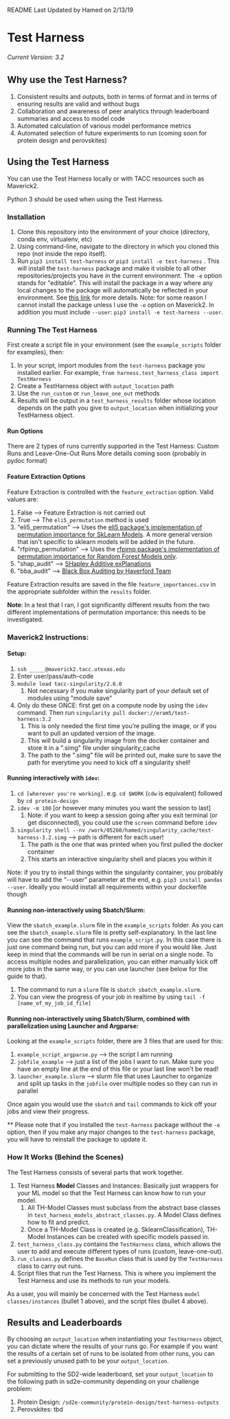 README Last Updated by Hamed on 2/13/19


# Test Harness
###### Current Version: 3.2

## Why use the Test Harness?
1. Consistent results and outputs, both in terms of format and in terms of ensuring results are valid and without bugs
2. Collaboration and awareness of peer analytics through leaderboard summaries and access to model code
3. Automated calculation of various model performance metrics
4. Automated selection of future experiments to run (coming soon for protein design and perovskites)

## Using the Test Harness
You can use the Test Harness locally or with TACC resources such as Maverick2.

Python 3 should be used when using the Test Harness.

### Installation
1. Clone this repository into the environment of your choice (directory, conda env, virtualenv, etc)
2. Using command-line, navigate to the directory in which you cloned this repo (not inside the repo itself).
3. Run `pip3 install test-harness` or `pip3 install -e test-harness` .
This will install the `test-harness` package and make it visible to all other repositories/projects
you have in the current environment. The `-e` option stands for "editable". This will install the package
in a way where any local changes to the package will automatically be reflected in your environment.
See [this link](https://stackoverflow.com/questions/41535915/python-pip-install-from-local-dir/41536128)
for more details. Note: for some reason I cannot install the package unless I use the `-e` option on Maverick2.
In addition you must include `--user`: `pip3 install -e test-harness --user`. 


### Running The Test Harness

First create a script file in your environment
(see the `example_scripts` folder for examples), then:
1. In your script, import modules from the `test-harness` package you installed earlier.
For example, `from harness.test_harness_class import TestHarness`
2. Create a TestHarness object with `output_location` path
3. Use the `run_custom` or `run_leave_one_out` methods
4. Results will be output in a `test_harness_results` folder whose location depends
on the path you give to `output_location` when initializing your TestHarness object.


#### Run Options
There are 2 types of runs currently supported in the Test Harness: Custom Runs and Leave-One-Out Runs
More details coming soon (probably in pydoc format)


#### Feature Extraction Options
Feature Extraction is controlled with the `feature_extraction` option. Valid values are:
1. False --> Feature Extraction is not carried out
2. True --> The `eli5_permutation` method is used
3. "eli5_permutation" --> Uses the [eli5 package's implementation of permutation importance for SkLearn Models](https://eli5.readthedocs.io/en/latest/autodocs/sklearn.html#eli5.sklearn.permutation_importance.PermutationImportance).
A more general version that isn't specific to sklearn models will be added in the future.
4. "rfpimp_permutation" --> Uses the [rfpimp package's implementation of permutation importance for Random Forest Models only](https://github.com/parrt/random-forest-importances).
5. "shap_audit" --> [SHapley Additive exPlanations](https://github.com/slundberg/shap)
6. "bba_audit" --> [Black Box Auditing by Haverford Team](https://github.com/algofairness/BlackBoxAuditing)

Feature Extraction results are saved in the file `feature_importances.csv` in the appropriate subfolder within the `results` folder.

**Note**: In a test that I ran, I got significantly different results from the two different implementations of permutation importance: this needs to be investigated.


### Maverick2 Instructions:

#### Setup:
1. `ssh _____@maverick2.tacc.utexas.edu`
2. Enter user/pass/auth-code
3. `module load tacc-singularity/2.6.0`
    1. Not necessary if you make singularity part of your default set of modules using "module save"
4. Only do these ONCE: first get on a compute node by using the `idev` command. Then run `singularity pull docker://eram5/test-harness:3.2`
    1. This is only needed the first time you’re pulling the image, or if you want to pull an updated version of the image.
    2. This will build a singularity image from the docker container and store it in a ".simg" file under singularity_cache
    3. The path to the ".simg" file will be printed out, make sure to save the path for everytime you need to kick off a singularity shell!


#### Running interactively with `idev`:
1. `cd [wherever you're working]`. e.g. `cd $WORK` (`cdw` is equivalent) followed by `cd protein-design`
2. `idev -m 100` [or however many minutes you want the session to last]
    1. Note: if you want to keep a session going after you exit terminal (or get disconnected), you could use the `screen` command before `idev`
3. `singularity shell --nv /work/05260/hamed/singularity_cache/test-harness-3.2.simg` --> path is different for each user!
    1. The path is the one that was printed when you first pulled the docker container
    2. This starts an interactive singularity shell and places you within it

Note: if you try to install things within the singularity container,
you probably will have to add the “--user” parameter at the end,
e.g. `pip3 install pandas --user`. Ideally you would install all requirements within your dockerfile though

#### Running non-interactively using Sbatch/Slurm:
View the `sbatch_example.slurm` file in the `example_scripts` folder. As you can see the `sbatch_example.slurm` file is pretty self-explanatory.
In the last line you can see the command that runs `example_script.py`. In this case there is just one command being run, but you can add more if you would like.
Just keep in mind that the commands will be run in serial on a single node. To access multiple nodes and parallelization, you can either manually kick off more
jobs in the same way, or you can use launcher (see below for the guide to that).

1. The command to run a `slurm` file is `sbatch sbatch_example.slurm`. 
2. You can view the progress of your job in realtime by using `tail -f [name_of_my_job_id_file]`

#### Running non-interactively using Sbatch/Slurm, combined with parallelization using Launcher and Argparse:
Looking at the `example_scripts` folder, there are 3 files that are used for this:
1. `example_script_argparse.py` --> the script I am running
2. `jobfile_example` --> just a list of the jobs I want to run. Make sure you have an empty line at the end of this file or your last line won't be read!
3. `launcher_example.slurm` --> slurm file that uses Launcher to organize and split up tasks in the `jobfile` over multiple nodes so they can run in parallel

Once again you would use the `sbatch` and `tail` commands to kick off your jobs and view their progress.

** Please note that if you installed the `test-harness` package without the `-e` option,
then if you make any major changes to the `test-harness` package, you will have to
reinstall the package to update it.

### How It Works (Behind the Scenes)
The Test Harness consists of several parts that work together. 
1. Test Harness **Model** Classes and Instances: Basically just wrappers for your ML model so that the Test Harness can know how to run your model.
    1. All TH-Model Classes must subclass from the abstract base classes in `test_harness_models_abstract_classes.py`. A Model Class defines how to fit and predict.
    2. Once a TH-Model Class is created (e.g. SklearnClassification), TH-Model Instances can be created with specific models passed in.
2. `test_harness_class.py` contains the `TestHarness` class, which allows the user to add and execute different types of runs (custom, leave-one-out).
3. `run_classes.py` defines the `BaseRun` class that is used by the `TestHarness` class to carry out runs.
4.  Script files that run the Test Harness. This is where you implement the Test Harness and use its methods to run your models.

As a user, you will mainly be concerned with the Test Harness `model classes/instances` (bullet 1 above), and the script files (bullet 4 above).


## Results and Leaderboards
By choosing an `output_location` when instantiating your `TestHarness` object,
you can dictate where the results of your runs go. For example if you want the results of
a certain set of runs to be isolated from other runs, you can set a previously unused
path to be your `output_location`.

For submitting to the SD2-wide leaderboard, set your `output_location` to the following path
in sd2e-community depending on your challenge problem:

1. Protein Design: `/sd2e-community/protein-design/test-harness-outputs`
2. Perovskites: tbd





